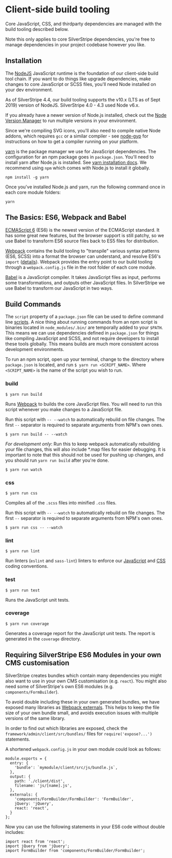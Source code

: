 # Client-side build tooling

Core JavaScript, CSS, and thirdparty dependencies are managed with the build tooling
described below.

Note this only applies to core SilverStripe dependencies, you're free to manage
dependencies in your project codebase however you like.

## Installation

The [NodeJS](https://nodejs.org) JavaScript runtime is the foundation of our client-side
build tool chain. If you want to do things like upgrade dependencies, make changes to core
JavaScript or SCSS files, you'll need Node installed on your dev environment.

As of SilverStripe 4.4, our build tooling supports the v10.x (LTS as of Sept 2019) version
of NodeJS. SilverStripe 4.0 - 4.3 used Node v6.x.
 
If you already have a newer version of Node.js installed, check out the
[Node Version Manager](https://github.com/creationix/nvm) to run multiple versions
in your environment.

Since we're compiling SVG icons, you'll also need to compile native Node addons,
which requires `gcc` or a similar compiler - see [node-gyp](https://github.com/nodejs/node-gyp#installation)
for instructions on how to get a compiler running on your platform.

[yarn](https://yarnpkg.com/) is the package manager we use for JavaScript dependencies.
The configuration for an npm package goes in `package.json`.
You'll need to install yarn after Node.js is installed.
See [yarn installation docs](https://yarnpkg.com/en/docs/install).
We recommend using `npm` which comes with Node.js to install it globally.

```
npm install -g yarn
```

Once you've installed Node.js and yarn, run the following command once in each core module folders:

```
yarn
```

## The Basics: ES6, Webpack and Babel

[ECMAScript 6](https://github.com/lukehoban/es6features) (ES6)
is the newest version of the ECMAScript standard. It has some great new
features, but the browser support is still patchy, so we use Babel to transform ES6 source
files back to ES5 files for distribution. 

[Webpack](https://webpack.github.io) contains the build tooling to
"transpile" various syntax patterns (ES6, SCSS) into a format the browser can understand,
and resolve ES6's `import` ([details](https://github.com/lukehoban/es6features#modules)).
Webpack provides the entry point to our build tooling through a `webpack.config.js`
file in the root folder of each core module.

[Babel](https://babeljs.io/) is a JavaScript compiler. It takes JavaScript files as input,
performs some transformations, and outputs other JavaScript files. In SilverStripe we use
Babel to transform our JavaScript in two ways.

## Build Commands

The `script` property of a `package.json` file can be used to define command line 
[scripts](https://docs.npmjs.com/misc/scripts).
A nice thing about running commands from an npm script is binaries located in
`node_modules/.bin/` are temporally added to your `$PATH`. This means we can use dependencies
defined in `package.json` for things like compiling JavaScript and SCSS, and not require
developers to install these tools globally. This means builds are much more consistent
across development environments. 

To run an npm script, open up your terminal, change to the directory where `package.json`
is located, and run `$ yarn run <SCRIPT_NAME>`. Where `<SCRIPT_NAME>` is the name of the
script you wish to run.

### build

```
$ yarn run build
```

Runs [Webpack](https://webpack.github.io/) to builds the core JavaScript files. 
You will need to run this script whenever you make changes to a JavaScript file.

Run this script with `-- --watch` to automatically rebuild on file changes.
The first `--` separator is required to separate arguments from NPM's own ones.

```
$ yarn run build -- --watch
```

*For development only*:
Run this to keep webpack automatically rebuilding your file changes, this will also include *.map files
for easier debugging. It is important to note that this should not be used for pushing up changes,
and you should run `yarn run build` after you're done.

```
$ yarn run watch
```

### css

```
$ yarn run css
```

Compiles all of the `.scss` files into minified `.css` files.

Run this script with `-- --watch` to automatically rebuild on file changes.
The first `--` separator is required to separate arguments from NPM's own ones.

```
$ yarn run css -- --watch
```

### lint

```
$ yarn run lint
```

Run linters (`eslint` and `sass-lint`) linters to enforce
our [JavaScript](/contributing/javascript_coding_conventions) and 
[CSS](/contributing/css_coding_conventions) coding conventions.

### test

```
$ yarn run test
```

Runs the JavaScript unit tests.

### coverage

```
$ yarn run coverage
```

Generates a coverage report for the JavaScript unit tests. The report is generated
in the `coverage` directory.

## Requiring SilverStripe ES6 Modules in your own CMS customisation

SilverStripe creates bundles which contain many dependencies you might also
want to use in your own CMS customisation (e.g. `react`).
You might also need some of SilverStripe's own ES6 modules (e.g. `components/FormBuilder`).

To avoid double including these in your own generated bundles,
we have exposed many libraries as [Webpack externals](https://webpack.github.io/docs/library-and-externals.html).
This helps to keep the file size of your own bundle small, and avoids
execution issues with multiple versions of the same library.

In order to find out which libraries are exposed, check
the `framework/admin/client/src/bundles/` files for `require('expose?...')` statements.

A shortened `webpack.config.js` in your own module could look as follows:

```
module.exports = {
  entry: {
    'bundle': `mymodule/client/src/js/bundle.js`,
  },
  output: {
    path: './client/dist',
    filename: 'js/[name].js',
  },
  externals: {
    'components/FormBuilder/FormBuilder': 'FormBuilder',
    jQuery: 'jQuery',
    react: 'react',
  }
};
```

Now you can use the following statements in your ES6 code without double includes:

```
import react from 'react';
import jQuery from 'jQuery';
import FormBuilder from 'components/FormBuilder/FormBuilder';
```
